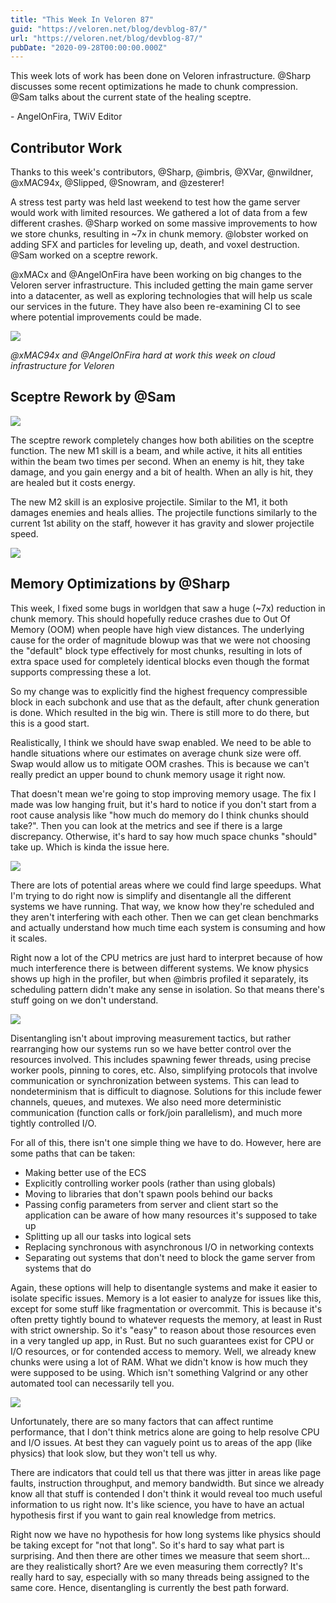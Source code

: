 ```yaml
---
title: "This Week In Veloren 87"
guid: "https://veloren.net/blog/devblog-87/"
url: "https://veloren.net/blog/devblog-87/"
pubDate: "2020-09-28T00:00:00.000Z"
---
```


This week lots of work has been done on Veloren infrastructure. @Sharp discusses some recent optimizations he made to chunk compression. @Sam talks about the current state of the healing sceptre.

\- AngelOnFira, TWiV Editor

Contributor Work
----------------

Thanks to this week's contributors, @Sharp, @imbris, @XVar, @nwildner, @xMAC94x, @Slipped, @Snowram, and @zesterer!

A stress test party was held last weekend to test how the game server would work with limited resources. We gathered a lot of data from a few different crashes. @Sharp worked on some massive improvements to how we store chunks, resulting in ~7x in chunk memory. @lobster worked on adding SFX and particles for leveling up, death, and voxel destruction. @Sam worked on a sceptre rework.

@xMACx and @AngelOnFira have been working on big changes to the Veloren server infrastructure. This included getting the main game server into a datacenter, as well as exploring technologies that will help us scale our services in the future. They have also been re-examining CI to see where potential improvements could be made.

![](https://s3.eu-central-2.wasabisys.com/veloren-blog/cdn/597826574095613962/760171262802001920/unknown.png)

_@xMAC94x and @AngelOnFira hard at work this week on cloud infrastructure for Veloren_

Sceptre Rework by @Sam
----------------------

![](https://s3.eu-central-2.wasabisys.com/veloren-blog/cdn/541307708146581519/761037230722252840/sceptre2.gif)

The sceptre rework completely changes how both abilities on the sceptre function. The new M1 skill is a beam, and while active, it hits all entities within the beam two times per second. When an enemy is hit, they take damage, and you gain energy and a bit of health. When an ally is hit, they are healed but it costs energy.

The new M2 skill is an explosive projectile. Similar to the M1, it both damages enemies and heals allies. The projectile functions similarly to the current 1st ability on the staff, however it has gravity and slower projectile speed.

![](https://s3.eu-central-2.wasabisys.com/veloren-blog/cdn/541307708146581519/761037233020469288/sceptre1.gif)

Memory Optimizations by @Sharp
------------------------------

This week, I fixed some bugs in worldgen that saw a huge (~7x) reduction in chunk memory. This should hopefully reduce crashes due to Out Of Memory (OOM) when people have high view distances. The underlying cause for the order of magnitude blowup was that we were not choosing the "default" block type effectively for most chunks, resulting in lots of extra space used for completely identical blocks even though the format supports compressing these a lot.

So my change was to explicitly find the highest frequency compressible block in each subchonk and use that as the default, after chunk generation is done. Which resulted in the big win. There is still more to do there, but this is a good start.

Realistically, I think we should have swap enabled. We need to be able to handle situations where our estimates on average chunk size were off. Swap would allow us to mitigate OOM crashes. This is because we can't really predict an upper bound to chunk memory usage it right now.

That doesn't mean we're going to stop improving memory usage. The fix I made was low hanging fruit, but it's hard to notice if you don't start from a root cause analysis like "how much do memory do I think chunks should take?". Then you can look at the metrics and see if there is a large discrepancy. Otherwise, it's hard to say how much space chunks "should" take up. Which is kinda the issue here.

![](https://s3.eu-central-2.wasabisys.com/veloren-blog/cdn/523568428905398283/759527283349913620/screenshot_1601155195033.png)

There are lots of potential areas where we could find large speedups. What I'm trying to do right now is simplify and disentangle all the different systems we have running. That way, we know how they're scheduled and they aren't interfering with each other. Then we can get clean benchmarks and actually understand how much time each system is consuming and how it scales.

Right now a lot of the CPU metrics are just hard to interpret because of how much interference there is between different systems. We know physics shows up high in the profiler, but when @imbris profiled it separately, its scheduling pattern didn't make any sense in isolation. So that means there's stuff going on we don't understand.

![](https://s3.eu-central-2.wasabisys.com/veloren-blog/cdn/634860358623821835/759526906298892318/screenshot_1601155686911.png)

Disentangling isn't about improving measurement tactics, but rather rearranging how our systems run so we have better control over the resources involved. This includes spawning fewer threads, using precise worker pools, pinning to cores, etc. Also, simplifying protocols that involve communication or synchronization between systems. This can lead to nondeterminism that is difficult to diagnose. Solutions for this include fewer channels, queues, and mutexes. We also need more deterministic communication (function calls or fork/join parallelism), and much more tightly controlled I/O.

For all of this, there isn't one simple thing we have to do. However, here are some paths that can be taken:

*   Making better use of the ECS
*   Explicitly controlling worker pools (rather than using globals)
*   Moving to libraries that don't spawn pools behind our backs
*   Passing config parameters from server and client start so the application can be aware of how many resources it's supposed to take up
*   Splitting up all our tasks into logical sets
*   Replacing synchronous with asynchronous I/O in networking contexts
*   Separating out systems that don't need to block the game server from systems that do

Again, these options will help to disentangle systems and make it easier to isolate specific issues. Memory is a lot easier to analyze for issues like this, except for some stuff like fragmentation or overcommit. This is because it's often pretty tightly bound to whatever requests the memory, at least in Rust with strict ownership. So it's "easy" to reason about those resources even in a very tangled up app, in Rust. But no such guarantees exist for CPU or I/O resources, or for contended access to memory. Well, we already knew chunks were using a lot of RAM. What we didn't know is how much they were supposed to be using. Which isn't something Valgrind or any other automated tool can necessarily tell you.

![](https://s3.eu-central-2.wasabisys.com/veloren-blog/cdn/634860358623821835/759157358214643732/screenshot_1601067456868.png)

Unfortunately, there are so many factors that can affect runtime performance, that I don't think metrics alone are going to help resolve CPU and I/O issues. At best they can vaguely point us to areas of the app (like physics) that look slow, but they won't tell us why.

There are indicators that could tell us that there was jitter in areas like page faults, instruction throughput, and memory bandwidth. But since we already know all that stuff is contended I don't think it would reveal too much useful information to us right now. It's like science, you have to have an actual hypothesis first if you want to gain real knowledge from metrics.

Right now we have no hypothesis for how long systems like physics should be taking except for "not that long". So it's hard to say what part is surprising. And then there are other times we measure that seem short... are they realistically short? Are we even measuring them correctly? It's really hard to say, especially with so many threads being assigned to the same core. Hence, disentangling is currently the best path forward.